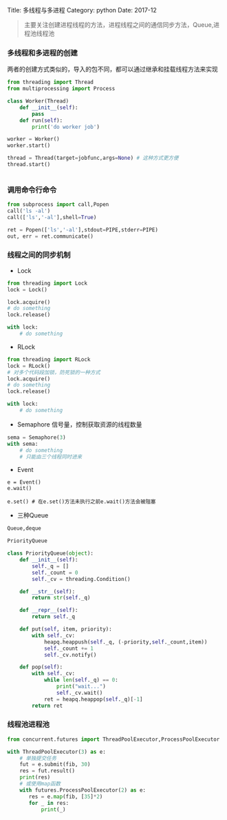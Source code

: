 Title: 多线程与多进程
Category: python
Date: 2017-12

> 主要关注创建进程线程的方法，进程线程之间的通信同步方法，Queue,进程池线程池

### 多线程和多进程的创建

两者的创建方式类似的，导入的包不同，都可以通过继承和挂载线程方法来实现

```python
from threading import Thread
from multiprocessing import Process

class Worker(Thread)
    def __init__(self):
        pass
    def run(self):
        print('do worker job')

worker = Worker()
worker.start()

thread = Thread(target=jobfunc,args=None) # 这种方式更方便
thread.start()
	
```

### 调用命令行命令
```python
from subprocess import call,Popen
call('ls -al')
call(['ls','-al'],shell=True)

ret = Popen(['ls','-al'],stdout=PIPE,stderr=PIPE)
out, err = ret.communicate()


```

### 线程之间的同步机制
- Lock
```python
from threading import Lock
lock = Lock()

lock.acquire()
# do something
lock.release()

with lock:
    # do something

```

- RLock
```python
from threading import RLock
lock = RLock()
# 对多个代码段加锁，防死锁的一种方式
lock.acquire()
# do something
lock.release()

with lock:
    # do something

```

- Semaphore
信号量，控制获取资源的线程数量
```python
sema = Semaphore(3)
with sema:
    # do something
    # 只能由三个线程同时进来
```

- Event
```
e = Event()
e.wait()

e.set() # 在e.set()方法未执行之前e.wait()方法会被阻塞

```

- 三种Queue
```python
Queue,deque

PriorityQueue

class PriorityQueue(object):
    def __init__(self):
        self._q = []
        self._count = 0
        self._cv = threading.Condition()

    def __str__(self):
        return str(self._q)

    def __repr__(self):
        return self._q

    def put(self, item, priority):
        with self._cv:
            heapq.heappush(self._q, (-priority,self._count,item))
            self._count += 1
            self._cv.notify()

    def pop(self):
        with self._cv:
            while len(self._q) == 0:
                print("wait...")
                self._cv.wait()
            ret = heapq.heappop(self._q)[-1]
        return ret

```

### 线程池进程池
```python
from concurrent.futures import ThreadPoolExecutor,ProcessPoolExecutor

with ThreadPoolExecutor(3) as e:
    # 单独提交任务
    fut = e.submit(fib, 30)
    res = fut.result()
    print(res)
    # 或使用map函数
    with futures.ProcessPoolExecutor(2) as e:
       res = e.map(fib, [35]*2)
       for _ in res:
           print(_)

```



